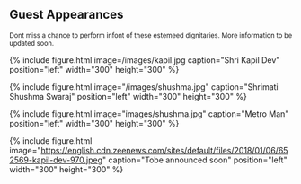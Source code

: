 ## Guest Appearances 


<small>Dont miss a chance to perform infont of these estemeed dignitaries. More information to be updated soon.</small>

{% include figure.html image=/images/kapil.jpg caption="Shri Kapil Dev" position="left" width="300" height="300" %}


{% include figure.html image="/images/shushma.jpg" caption="Shrimati Shushma Swaraj" position="left" width="300" height="300" %}


{% include figure.html image="images/shushma.jpg" caption="Metro Man" position="left" width="300" height="300" %}


{% include figure.html image="https://english.cdn.zeenews.com/sites/default/files/2018/01/06/652569-kapil-dev-970.jpeg" caption="Tobe announced soon" position="left" width="300" height="300" %}

